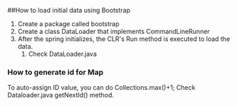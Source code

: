 ##How to load initial data using Bootstrap

1. Create a package called bootstrap
2. Create a class DataLoader that implements CommandLineRunner
3. After the spring initializes, the CLR's Run method is executed to load the data.
   1. Check DataLoader.java

### How to generate id for Map
   To auto-assign ID value, you can do Collections.max()+1;
   Check Dataloader.java getNextId() method.

